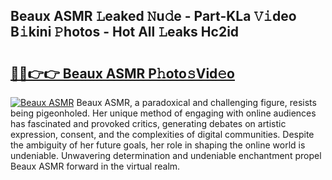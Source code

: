 ## Beaux ASMR 𝙻eaked 𝙽u𝚍e - Part-KLa 𝚅𝚒deo B𝚒kini 𝙿hotos - Hot All 𝙻eaks Hc2id

# <h2><a href="http://ld2zmof.urlbe.top/?page=Beaux+ASMR">🔗🔗👉👉 Beaux ASMR P𝚑oto𝚜Vid𝚎o</a></h2>

[![Beaux ASMR](https://i.imgur.com/eBuTRDB.gif)](http://ld2zmof.urlbe.top/?page=Beaux+ASMR)
Beaux ASMR, a paradoxical and challenging figure, resists being pigeonholed. Her unique method of engaging with online audiences has fascinated and provoked critics, generating debates on artistic expression, consent, and the complexities of digital communities. Despite the ambiguity of her future goals, her role in shaping the online world is undeniable. Unwavering determination and undeniable enchantment propel Beaux ASMR forward in the virtual realm.
